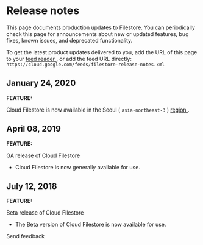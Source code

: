 #  Release notes

This page documents production updates to Filestore. You can periodically
check this page for announcements about new or updated features, bug fixes,
known issues, and deprecated functionality.

To get the latest product updates delivered to you, add the URL of this page
to your [ feed reader
](https://wikipedia.org/wiki/Comparison_of_feed_aggregators) , or add the feed
URL directly: ` https://cloud.google.com/feeds/filestore-release-notes.xml `

##  January 24, 2020

**FEATURE:**

Cloud Filestore is now available in the Seoul ( ` asia-northeast-3 ` ) [
region ](https://cloud.google.com/filestore/docs/regions) .

##  April 08, 2019

**FEATURE:**

GA release of Cloud Filestore

  * Cloud Filestore is now generally available for use. 

##  July 12, 2018

**FEATURE:**

Beta release of Cloud Filestore

  * The Beta version of Cloud Filestore is now available for use. 

Send feedback

